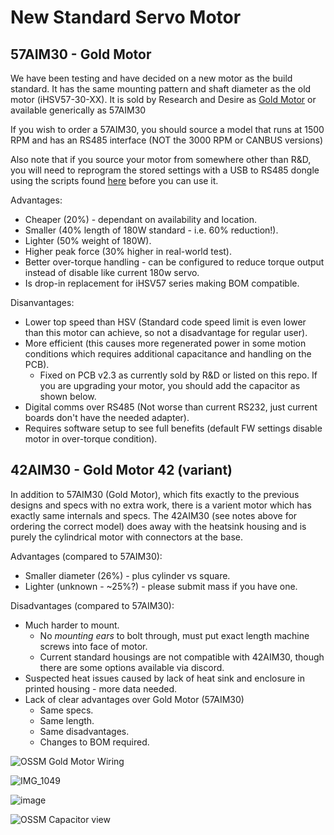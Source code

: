# New Standard Servo Motor

## 57AIM30 - Gold Motor

We have been testing and have decided on a new motor as the build standard. It has the same mounting pattern and shaft diameter as the old motor (iHSV57-30-XX).
It is sold by Research and Desire as [Gold Motor](https://www.researchanddesire.com/products/ossm-motor-gold-motor) or available generically as 57AIM30

If you wish to order a 57AIM30, you should source a model that runs at 1500 RPM and has an RS485 interface (NOT the 3000 RPM or CANBUS versions)

Also note that if you source your motor from somewhere other than R&D, you will need to reprogram the stored settings with a USB to RS485 dongle using the scripts found [here](https://github.com/KinkyMakers/OSSM-hardware/tree/master/Hardware/Servo%20Tools/Gold%20Motor) before you can use it.

Advantages:

- Cheaper (20%) - dependant on availability and location.
- Smaller (40% length of 180W standard - i.e. 60% reduction!).
- Lighter (50% weight of 180W).
- Higher peak force (30% higher in real-world test).
- Better over-torque handling - can be configured to reduce torque output instead of disable like current 180w servo.
- Is drop-in replacement for iHSV57 series making BOM compatible.

Disanvantages:

- Lower top speed than HSV (Standard code speed limit is even lower than this motor can achieve, so not a disadvantage for regular user).
- More efficient (this causes more regenerated power in some motion conditions which requires additional capacitance and handling on the PCB).
  - Fixed on PCB v2.3 as currently sold by R&D or listed on this repo. If you are upgrading your motor, you should add the capacitor as shown below.
- Digital comms over RS485 (Not worse than current RS232, just current boards don't have the needed adapter).
- Requires software setup to see full benefits (default FW settings disable motor in over-torque condition).

## 42AIM30 - Gold Motor 42 (variant)

In addition to 57AIM30 (Gold Motor), which fits exactly to the previous designs and specs with no extra work, there is a varient motor which has exactly same internals and specs.
The 42AIM30 (see notes above for ordering the correct model) does away with the heatsink housing and is purely the cylindrical motor with connectors at the base.

Advantages (compared to 57AIM30):

- Smaller diameter (26%) - plus cylinder vs square.
- Lighter (unknown - ~25%?) - please submit mass if you have one.

Disadvantages (compared to 57AIM30):

- Much harder to mount.
  - No _mounting ears_ to bolt through, must put exact length machine screws into face of motor.
  - Current standard housings are not compatible with 42AIM30, though there are some options available via discord.
- Suspected heat issues caused by lack of heat sink and enclosure in printed housing - more data needed.
- Lack of clear advantages over Gold Motor (57AIM30)
  - Same specs.
  - Same length.
  - Same disadvantages.
  - Changes to BOM required.

![OSSM Gold Motor Wiring](https://github.com/KinkyMakers/OSSM-hardware/assets/12459679/10072632-6e04-495e-b95d-b963d1662924)

![IMG_1049](https://github.com/KinkyMakers/OSSM-hardware/assets/12459679/7bec39aa-364f-446a-8b29-4f9390e9d71e)

![image](https://github.com/KinkyMakers/OSSM-hardware/assets/12459679/37d83251-a305-4a17-a2c6-f16c2b8f5547)

![OSSM Capacitor view](https://github.com/KinkyMakers/OSSM-hardware/assets/12459679/edfe7a90-74a8-4c3e-a55a-6b22099aafb8)
